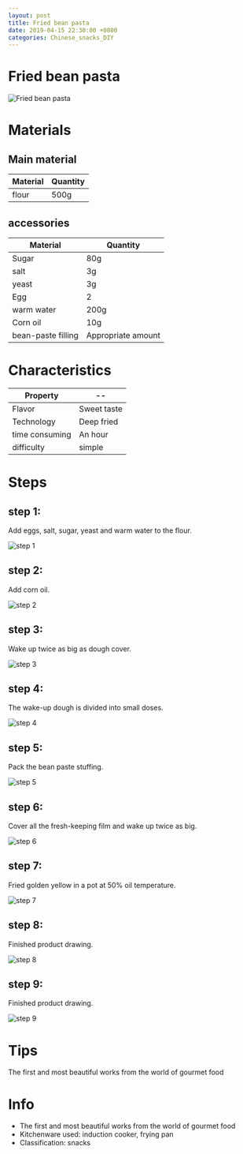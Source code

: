 ```yaml
---
layout: post
title: Fried bean pasta
date: 2019-04-15 22:30:00 +0800
categories: Chinese_snacks_DIY
---
```


# Fried bean pasta

![Fried bean pasta]({{site.baseurl}}/img/402593/402593.jpg)

# Materials


## Main material

Material|Quantity
--|--
flour|500g

## accessories

Material|Quantity
--|--
Sugar|80g
salt|3g
yeast|3g
Egg|2
warm water|200g
Corn oil|10g
bean-paste filling|Appropriate amount

# Characteristics

Property|--
--|--
Flavor|Sweet taste
Technology|Deep fried
time consuming|An hour
difficulty|simple

# Steps

## step 1:

Add eggs, salt, sugar, yeast and warm water to the flour.

![step 1]({{site.baseurl}}/img/402593/1.jpg)

## step 2:

Add corn oil.

![step 2]({{site.baseurl}}/img/402593/2.jpg)

## step 3:

Wake up twice as big as dough cover.

![step 3]({{site.baseurl}}/img/402593/3.jpg)

## step 4:

The wake-up dough is divided into small doses.

![step 4]({{site.baseurl}}/img/402593/4.jpg)

## step 5:

Pack the bean paste stuffing.

![step 5]({{site.baseurl}}/img/402593/5.jpg)

## step 6:

Cover all the fresh-keeping film and wake up twice as big.

![step 6]({{site.baseurl}}/img/402593/6.jpg)

## step 7:

Fried golden yellow in a pot at 50% oil temperature.

![step 7]({{site.baseurl}}/img/402593/7.jpg)

## step 8:

Finished product drawing.

![step 8]({{site.baseurl}}/img/402593/8.jpg)

## step 9:

Finished product drawing.

![step 9]({{site.baseurl}}/img/402593/9.jpg)

# Tips

The first and most beautiful works from the world of gourmet food

# Info

- The first and most beautiful works from the world of gourmet food
- Kitchenware used: induction cooker, frying pan
- Classification: snacks